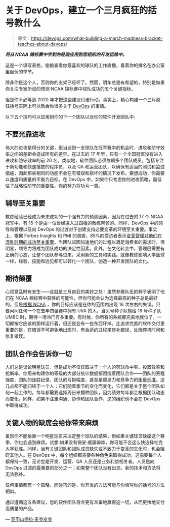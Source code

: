 # 关于 DevOps，建立一个三月疯狂的括号教什么

> 原文：<https://devops.com/what-building-a-march-madness-bracket-teaches-about-devops/>

***将从 NCAA 锦标赛中学到的经验应用到您组织的开发运维中。***

这是一个填写表格，偷偷查看你最喜欢的球队的工作直播，看着你的排名在办公室里起伏的季节。

除非你是这个人，否则你的支架已经坏了。然而，明年总是有希望的，特别是如果你关注专家所说的预测 NCAA 锦标赛中球队成功的五个关键指标。

但是你不必等到 2020 年才把这些建议付诸行动。事实上，精心构建一个三月疯狂括号实际上可以教会你很多关于 [DevOps](https://smartbear.com/solutions/devops/) 的事情。

以下五个技巧可以应用到你的下一个团队以及你的软件开发团队中:

## 不要光靠进攻

伟大的进攻是得分的关键，但当谈到一支球队在冠军赛中的机会时，进攻和防守效率之间的差距会造成所有的差异。在过去的 17 年里，只有一个全国冠军没有进入进攻和防守效率的前 20 名。类似地，软件团队必须依赖多个团队成员，包括专注于新功能和快速播放的程序员，以及 QA 和运营团队，以确保有适当的测试和监控措施，因此那些相同的功能不会在有错误和损坏的情况下发布。要想成功，你需要以速度和质量的平衡为目标。在 DevOps 中，如果你只考虑你的进攻策略，而低估了战略性防守的重要性，你的努力将功亏一篑。

## 辅导至关重要

教练经验已经成为未来成功的一个强有力的预测因素，因为在过去的 17 个 NCAA 冠军中，有 15 个是由一位曾经进入过四强的教练带领的。同样，DevOps 中的领导和管理以及向 DevOps 的过渡对于创建支持必要变革的环境至关重要。事实上，根据 Forbes Insights 和 PMI 的调查，85%的受访者表示[变革管理对他们在混乱时期的成功至关重要](https://www.forbes.com/sites/insights-pmi/2019/03/15/three-key-principles-of-change-management/#3853ec545829)。当团队试图加速他们的过程以满足消费者的需求时，很明显，领导力将成为团队成功的决定性因素。此外，在文化转变中，管理层需要有正确的心态，让整个团队参与进来，采用新的工具和实践。就像教练影响大学篮球一样，经验、技能和远见都可以转化一个团队，创造一种开发团队的文化。

## 期待颠覆

心烦意乱时有发生——这就是三月疯狂的美妙之处！虽然参赛队伍的种子表明了他们在 NCAA 锦标赛中获胜的可能性，但你可能会认为选择最高的种子总是最好的。但是[根据 NCAA](https://www.ncaa.com/news/basketball-men/bracketiq/2018-03-13/heres-how-pick-march-madness-upsets-according-data) ，你的目标应该是在你的范围内出现 16 次左右的失误。只要问问任何一个在去年四强赛中拥有 UVA 的人，当头号种子队输给 16 号种子队 UMBC 时，期待一场冷门有多重要。有时候，你所有的系统都完美地就位了，一切都按它应该的那样运行着，但还是会有一些东西坏掉。比追求完美的软件交付更重要的是，在错误不可避免地出现时，有合适的过程来修补错误、处理停机时间和修复错误。

## 团队合作会告诉你一切

人们总是谈论明星球员，但是成功不仅仅取决于一个人的罚球命中率、投篮效率和抢断率。你用来构建你的等级的大部分统计数据都围绕着团队合作——团队的赛程强度、团队的连胜纪录、团队的亏损幅度，甚至是爆发力和竞争力的[衡量标准](https://goodbadbuggy.libsyn.com/march-madness)。这几点都不能归结于一个人；它们随着季节的变化而变化，它们都是关于整个团队如何一起工作的。每年都需要选择周日来播种团队，因为绩效每年都会根据团队动态而变化。同样，如果不注重沟通、协作和团队合作，您的组织也不会在 DevOps 中取得成功。

## 关键人物的缺席会给你带来麻烦

虽然你不能依靠一个明星球员来决定整个球队的结果，但如果关键球员缺席这个赛季，你也会遇到麻烦。试想:如果没有锡安·威廉姆森，你可能不会这么快选择杜克大学获胜。同样，当有关键团队和团队成员缺失或不致力于变革的文化时，也会阻碍其他人。在 DevOps 中，每个组织都需要各种角色来取得成功，这需要每个人都保持一致，无论您是开发、运营、QA 人员还是业务利益相关者。人员是向 DevOps 过渡的最重要的部分之一；如果整个团队没有出现，新的技术和方法将无法弥补。

任何事情都有一个策略，而碰巧的是，你开发的方法可能与你填写你的括号的方法相似。

通过遵循这五条建议，您的软件团队将会更有准备地赢得这一切，从而更快地交付高质量的产品。

— [亚历山德拉·麦克皮克](https://devops.com/author/alexandra-mcpeak/)